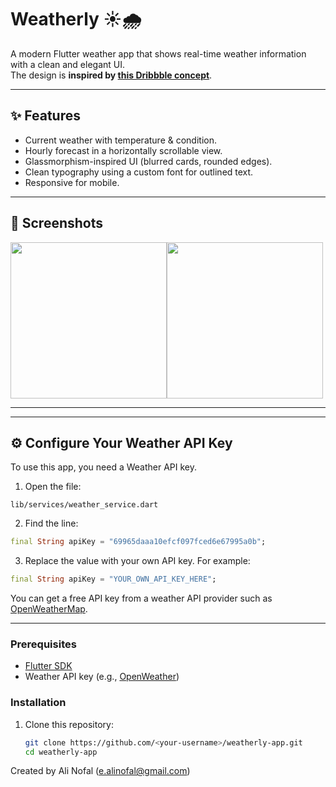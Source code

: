 # Weatherly ☀️🌧️

A modern Flutter weather app that shows real-time weather information with a clean and elegant UI.  
The design is **inspired by [this Dribbble concept](https://dribbble.com/shots/25320809-Weather-App-Design)**.  

---

## ✨ Features
- Current weather with temperature & condition.
- Hourly forecast in a horizontally scrollable view.
- Glassmorphism-inspired UI (blurred cards, rounded edges).
- Clean typography using a custom font for outlined text.
- Responsive for mobile.

---

## 📸 Screenshots

<div style="display: flex; overflow-x: auto;">
  <img src="https://github.com/user-attachments/assets/598e2057-b214-4c7c-b9df-ed8ca8228462" width="250" />
  <img src="https://github.com/user-attachments/assets/6d027c1f-d563-4983-8392-5f16f690ffc3" width="250" />

</div>


---

---

## ⚙️ Configure Your Weather API Key

To use this app, you need a Weather API key.  

1. Open the file:

```text
lib/services/weather_service.dart
```

2. Find the line:

```dart
final String apiKey = "69965daaa10efcf097fced6e67995a0b";
```

3. Replace the value with your own API key. For example:

```dart
final String apiKey = "YOUR_OWN_API_KEY_HERE";
```

You can get a free API key from a weather API provider such as [OpenWeatherMap](https://openweathermap.org/api).

---

### Prerequisites
- [Flutter SDK](https://flutter.dev/docs/get-started/install)  
- Weather API key (e.g., [OpenWeather](https://openweathermap.org/))

### Installation
1. Clone this repository:
   ```bash
   git clone https://github.com/<your-username>/weatherly-app.git
   cd weatherly-app


Created by Ali Nofal (e.alinofal@gmail.com)
